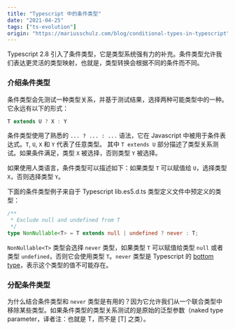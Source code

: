 ```yaml
---
title: "Typescript 中的条件类型"
date: "2021-04-25"
tags: ["ts-evolution"]
origin: "https://mariusschulz.com/blog/conditional-types-in-typescript"
---
```


Typescript 2.8 引入了条件类型，它是类型系统强有力的补充。条件类型允许我们表达更灵活的类型映射，也就是，类型转换会根据不同的条件而不同。

### 介绍条件类型

条件类型会先测试一种类型关系，并基于测试结果，选择两种可能类型中的一种。它永远有以下的形式：

```ts
T extends U ? X : Y
```

条件类型使用了熟悉的 `... ? ... : ...` 语法，它在 Javascript 中被用于条件表达式。`T`, `U`, `X` 和 `Y` 代表了任意类型。 其中 `T extends U` 部分描述了类型关系测试。如果条件满足，类型 `X` 被选择，否则类型 `Y` 被选择。

如果使用人类语言，条件类型可以描述如下：如果类型 `T` 可以赋值给 `U`，选择类型 `X`，否则选择类型 `Y`。

下面的条件类型例子来自于 Typescript lib.es5.d.ts 类型定义文件中预定义的类型：

```ts
/**
 * Exclude null and undefined from T
 */
type NonNullable<T> = T extends null | undefined ? never : T;
```

`NonNullable<T>` 类型会选择 `never` 类型，如果类型 `T` 可以赋值给类型 `null` 或者类型 `undefined`，否则它会使用类型 `T`。`never` 类型是 Typescript 的 [bottom type](https://en.wikipedia.org/wiki/Bottom_type)，表示这个类型的值不可能存在。

### 分配条件类型

为什么结合条件类型和 `never` 类型是有用的？因为它允许我们从一个联合类型中移除某些类型。如果条件类型的类型关系测试的是原始的泛型参数（naked type parameter，译者注：也就是 T，而不是 [T] 之类）。